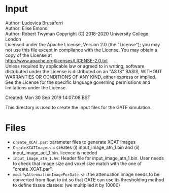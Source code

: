 # Input

Author: Ludovica Brusaferri<br />
Author: Elise Emond<br />
Author: Robert Twyman
Copyright (C) 2018-2020 University College London<br />
Licensed under the Apache License, Version 2.0 (the "License");
you may not use this file except in compliance with the License.
You may obtain a copy of the License at
<br />
http://www.apache.org/licenses/LICENSE-2.0.txt
<br />
Unless required by applicable law or agreed to in writing, software
distributed under the License is distributed on an "AS IS" BASIS,
WITHOUT WARRANTIES OR CONDITIONS OF ANY KIND, either express or implied.
See the License for the specific language governing permissions and
limitations under the License.



Created:  Mon 30 Sep 2019 14:07:08 BST

This directory is used to create the input files for the GATE simulation.


Files
=======

* `create_XCAT.par`: parameter files to generate XCAT images
* `CreateXCATImage.sh`: creates (i) input_image_atn_1.bin and (ii) input_image_act_1.bin. licence is needed
* `input_image_atn_1.hv`: Header file for input_image_atn_1.bin. User needs to check that image size and voxel size match with the one of "create_XCAT.par".
* `modifyAttenuationImageForGate.sh`: the attenuation image needs to be converted from float to int  so that GATE can use its thresholding method to define tissue classes: (we multiplied it by 10000)
